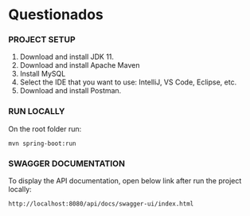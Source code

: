 # Questionados


### PROJECT SETUP

1. Download and install JDK 11.
2. Download and install Apache Maven
3. Install MySQL
4. Select the IDE that you want to use: IntelliJ, VS Code, Eclipse, etc.
5. Download and install Postman.


### RUN LOCALLY

On the root folder run:

```
mvn spring-boot:run
```

### SWAGGER DOCUMENTATION

To display the API documentation, open below link after run the project locally:

```
http://localhost:8080/api/docs/swagger-ui/index.html
```